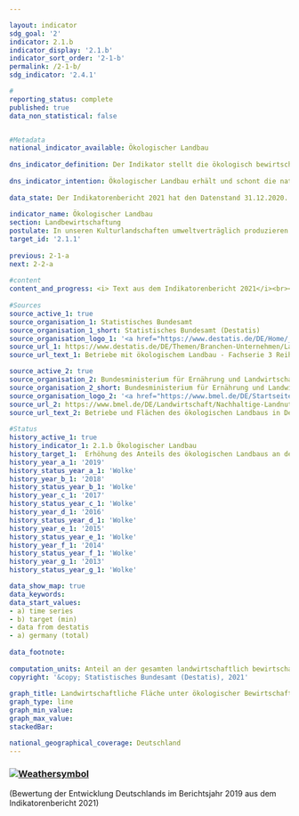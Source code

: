 ```yaml
---

layout: indicator    
sdg_goal: '2'    
indicator: 2.1.b    
indicator_display: '2.1.b'    
indicator_sort_order: '2-1-b'    
permalink: /2-1-b/    
sdg_indicator: '2.4.1'    

#    
reporting_status: complete    
published: true    
data_non_statistical: false    


#Metadata    
national_indicator_available: Ökologischer Landbau    
    
dns_indicator_definition: Der Indikator stellt die ökologisch bewirtschaftete Fläche landwirtschaftlicher Betriebe, die dem Kontrollverfahren der EU-Rechtsvorschriften für den ökologischen Landbau unterliegen (Verordnung [EG] Nr. 834/2007 und Durchführungsvorschriften), als Anteil an der gesamten landwirtschaftlich bewirtschafteten Fläche in Deutschland dar. Hierbei sind sowohl die voll auf ökologische Bewirtschaftung umgestellten als auch die noch in der Umstellung befindlichen Flächen einbezogen.    
    
dns_indicator_intention: Ökologischer Landbau erhält und schont die natürlichen Ressourcen in besonderem Maße, hat vielfältige positive Auswirkungen auf Natur, Klima und Umwelt und dient der Erzeugung qualitativ hochwertiger Lebensmittel. Deshalb soll bis zum Jahr 2030 der Anteil landwirtschaftlicher Flächen unter ökologischer Bewirtschaftung 20&nbsp;% betragen.<br><br>    
    
data_state: Der Indikatorenbericht 2021 hat den Datenstand 31.12.2020. Die Daten auf der DNS-Online Plattform werden regelmäßig aktualisiert, sodass online aktuellere Daten verfügbar sein können als im Indikatorenbericht 2021 veröffentlicht.    
    
indicator_name: Ökologischer Landbau    
section: Landbewirtschaftung    
postulate: In unseren Kulturlandschaften umweltverträglich produzieren    
target_id: '2.1.1'    
    
previous: 2-1-a    
next: 2-2-a    
    
#content    
content_and_progress: <i> Text aus dem Indikatorenbericht 2021</i><br><br>Die Daten zur ökologischen Bewirtschaftung werden sowohl von der Bundesanstalt für Landwirtschaft und Ernährung (BLE) im Auftrag des Bundesministeriums für Ernährung und Landwirtschaft (BMEL) als auch vom Statistischen Bundesamt ermittelt.<br><br>Vom Statistischen Bundesamt werden zur Ermittlung der ökologisch bewirtschafteten Fläche verschiedene Erhebungen herangezogen. Die Bezugsgröße für die Anteilsberechnung ist die landwirtschaftlich genutzte Fläche, welche jährlich im Rahmen der Bodennutzungshaupterhebung ermittelt wird. Die landwirtschaftlich genutzte Fläche umfasst alle landwirtschaftlich oder gärtnerisch genutzten Flächen. Gebäude- und Hofflächen der landwirtschaftlichen Betriebe sind demnach nicht in der Bezugsgröße enthalten.<br><br>Die Daten des BMEL enthalten Angaben zur ökologisch bewirtschafteten Fläche, die von den Öko-Kontrollbehörden der Länder jährlich gemeldet werden. Stichtag ist der 31.12. eines Jahres. Alle Meldungen eines laufenden Jahres werden bis zu diesem Stichtag akkumuliert. In den Daten des BMEL ergeben sich etwas höhere Werte. Dies ist unter anderem darin begründet, dass dabei Flächen ohne Abschneidegrenze auf die gesamten Flächen mit Abschneidegrenze bezogen werden. Das heißt, in die Berechnung des Anteils gehen im Zähler auch sehr kleine Flächen ein, während im Nenner nur Flächen ab einer bestimmten Mindestgröße Berücksichtigung finden.<br><br>Nach den Daten des Statistischen Bundesamtes stieg der Flächenanteil unter ökologischer Bewirtschaftung an der landwirtschaftlichen Nutzfläche zwischen 1999 und 2019 von 2,9&nbsp;% auf 7,8&nbsp;%. Das entspricht im Jahr 2019 einer Fläche von 1,29 Millionen Hektar. Die Daten des BMEL weisen einen höheren Anteil von Ökolandbaufläche an der landwirtschaftlichen Nutzfläche aus. Der Wert für 2019 lag demnach bei 9,7&nbsp;% oder 1,61 Millionen Hektar.<br><br>In den letzten Jahren ist die Fläche unter ökologischer Bewirtschaftung zwar weiterangewachsen, die jährliche prozentuale Zunahme schwankte jedoch stark zwischen den Berichtsjahren. So stagnierte die prozentuale Zunahme zwischen 2016 und 2017, stieg jedoch im Zeitraum 2017 bis 2019 wieder deutlich an. Basierend auf den Zahlen des Statistischen Bundesamtes würde bei einer Fortschreibung des Trends der vergangenen fünf Berichtsjahre das Ziel, dass bis 2030&nbsp;20&nbsp;% der landwirtschaftlichen Nutzfläche ökologisch bewirtschaftet wird, nicht erreicht werden.    
    
#Sources    
source_active_1: true                    
source_organisation_1: Statistisches Bundesamt                    
source_organisation_1_short: Statistisches Bundesamt (Destatis)                    
source_organisation_logo_1: '<a href="https://www.destatis.de/DE/Home/_inhalt.html"><img src="https://g205sdgs.github.io/sdg-indicators/public/logos/destatis.png" alt=" Statistisches Bundesamt (Destatis)" title="Klicken Sie hier um zu der Homepage der Organisation zu gelangen" style="border: transparent"/></a>'                    
source_url_1: https://www.destatis.de/DE/Themen/Branchen-Unternehmen/Landwirtschaft-Forstwirtschaft-Fischerei/Landwirtschaftliche-Betriebe/Publikationen/Downloads-Landwirtschaftliche-Betriebe/oekologischer-landbau-2030221169005.html                        
source_url_text_1: Betriebe mit ökologischem Landbau - Fachserie 3 Reihe 2.2.1 - 2016                        

source_active_2: true                    
source_organisation_2: Bundesministerium für Ernährung und Landwirtschaft                    
source_organisation_2_short: Bundesministerium für Ernährung und Landwirtschaft (BMEL)                    
source_organisation_logo_2: '<a href="https://www.bmel.de/DE/Startseite/startseite_node.html"><img src="https://g205sdgs.github.io/sdg-indicators/public/logos/bmel.png" alt=" Bundesministerium für Ernährung und Landwirtschaft (BMEL)" title="Klicken Sie hier um zu der Homepage der Organisation zu gelangen" style="border: transparent"/></a>'                    
source_url_2: https://www.bmel.de/DE/Landwirtschaft/Nachhaltige-Landnutzung/Oekolandbau/_Texte/Tabelle2OekolandbauInD.html;jsessionid=06488EA5B0F9564CD2E0B8EABC6F9F8C.2_cid288                        
source_url_text_2: Betriebe und Flächen des ökologischen Landbaus in Deutschland                        
    
#Status    
history_active_1: true
history_indicator_1: 2.1.b Ökologischer Landbau
history_target_1:  Erhöhung des Anteils des ökologischen Landbaus an der landwirtschaftlich genutzten Fläche auf 20 Prozent bis 2030
history_year_a_1: '2019'                            
history_status_year_a_1: 'Wolke'
history_year_b_1: '2018'                            
history_status_year_b_1: 'Wolke'
history_year_c_1: '2017'                            
history_status_year_c_1: 'Wolke'
history_year_d_1: '2016'                            
history_status_year_d_1: 'Wolke'
history_year_e_1: '2015'                            
history_status_year_e_1: 'Wolke'
history_year_f_1: '2014'                            
history_status_year_f_1: 'Wolke'
history_year_g_1: '2013'                            
history_status_year_g_1: 'Wolke'    

data_show_map: true    
data_keywords:    
data_start_values:     
- a) time series
- b) target (min)
- data from destatis
- a) germany (total)
    
data_footnote:     
    
computation_units: Anteil an der gesamten landwirtschaftlich bewirtschafteten Fläche, in&nbsp;%    
copyright: '&copy; Statistisches Bundesamt (Destatis), 2021'
    
graph_title: Landwirtschaftliche Fläche unter ökologischer Bewirtschaftung    
graph_type: line    
graph_min_value:     
graph_max_value:     
stackedBar:     

national_geographical_coverage: Deutschland    
---    
```

<div>
  <div class="my-header">
    <h3>
      <a href="https://sustainabledevelopment-deutschland.github.io/status/"><img src="https://g205sdgs.github.io/sdg-indicators/public/Wettersymbole/Wolke.png" title="Der Indikator entwickelt sich zwar in die gewünschte Richtung auf das Ziel zu, bei Fortsetzung der Entwicklung würde das Ziel im Zieljahr aber um mehr als 20&nbsp;% verfehlt" alt="Weathersymbol" />
      </a>
    </h3>
  </div>
  <div class="my-header-note">
    <span> (Bewertung der Entwicklung Deutschlands im Berichtsjahr 2019 aus dem Indikatorenbericht 2021)</span>
  </div>
</div>